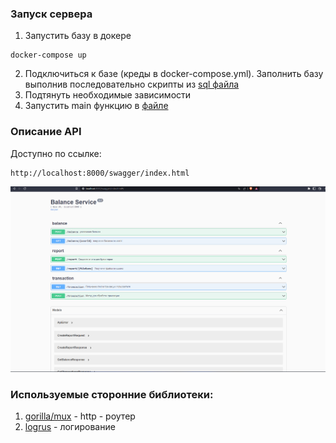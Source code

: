 ### Запуск сервера

1. Запустить базу в докере 
```text
docker-compose up
```

2. Подключиться к базе (креды в docker-compose.yml). Заполнить базу выполнив последовательно скрипты из [sql файла](init_db.sql)
3. Подтянуть необходимые зависимости
4. Запустить main функцию в [файле](cmd/main.go)

### Описание API
Доступно по ссылке:
```text
http://localhost:8000/swagger/index.html
```

![img.png](resource/image/img.png)

### Используемые сторонние библиотеки:
1. [gorilla/mux](https://github.com/gorilla/mux) - http - роутер
2. [logrus](https://github.com/sirupsen/logrus) - логирование